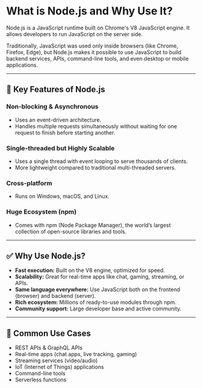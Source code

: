 # What is Node.js and Why Use It?

Node.js is a JavaScript runtime built on Chrome's V8 JavaScript engine. It allows developers to run JavaScript on the server side.

Traditionally, JavaScript was used only inside browsers (like Chrome, Firefox, Edge), but Node.js makes it possible to use JavaScript to build backend services, APIs, command-line tools, and even desktop or mobile applications.

---

## 🔑 Key Features of Node.js

### Non-blocking & Asynchronous

- Uses an event-driven architecture.
- Handles multiple requests simultaneously without waiting for one request to finish before starting another.

### Single-threaded but Highly Scalable

- Uses a single thread with event looping to serve thousands of clients.
- More lightweight compared to traditional multi-threaded servers.

### Cross-platform

- Runs on Windows, macOS, and Linux.

### Huge Ecosystem (npm)

- Comes with npm (Node Package Manager), the world’s largest collection of open-source libraries and tools.

---

## ✅ Why Use Node.js?

- **Fast execution:** Built on the V8 engine, optimized for speed.
- **Scalability:** Great for real-time apps like chat, gaming, streaming, or APIs.
- **Same language everywhere:** Use JavaScript both on the frontend (browser) and backend (server).
- **Rich ecosystem:** Millions of ready-to-use modules through npm.
- **Community support:** Large developer base and active community.

---

## 📌 Common Use Cases

- REST APIs & GraphQL APIs
- Real-time apps (chat apps, live tracking, gaming)
- Streaming services (video/audio)
- IoT (Internet of Things) applications
- Command-line tools
- Serverless functions
